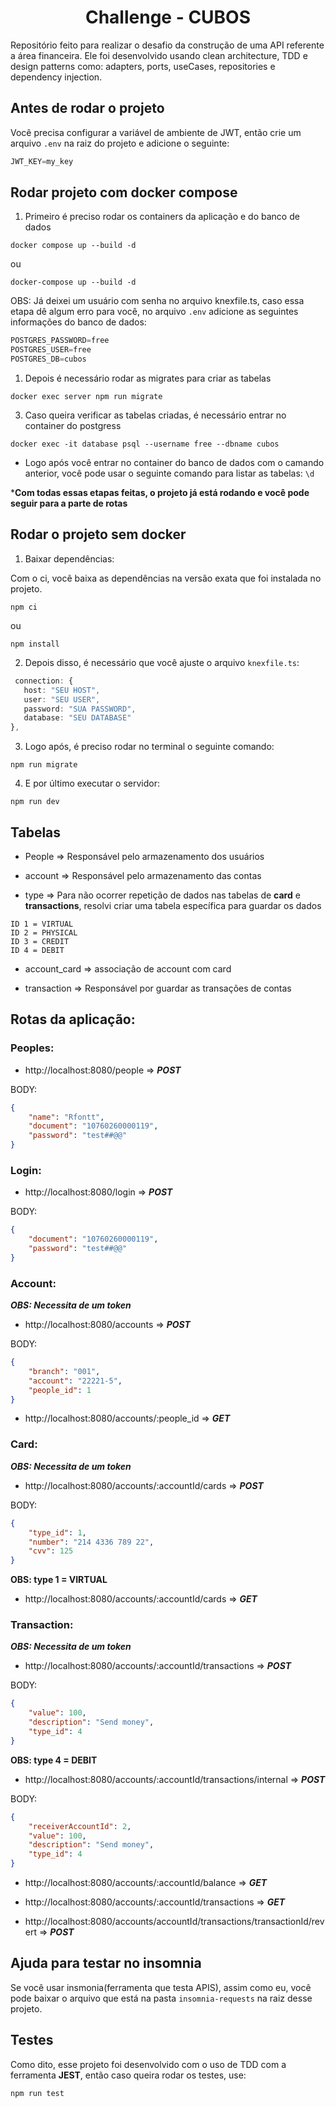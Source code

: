 <h1 align="center">Challenge - CUBOS</h1>

Repositório feito para realizar o desafio da construção de uma API referente a área financeira.
Ele foi desenvolvido usando clean architecture, TDD e design patterns como: adapters, ports, useCases, repositories e dependency injection.

## Antes de rodar o projeto

Você precisa configurar a variável de ambiente de JWT, então crie um arquivo ``.env`` na raiz do projeto e adicione o seguinte:

```ts
JWT_KEY=my_key
```

## Rodar projeto com docker compose

1. Primeiro é preciso rodar os containers da aplicação e do banco de dados

```
docker compose up --build -d
```

ou

```
docker-compose up --build -d
```

OBS: Já deixei um usuário com senha no arquivo knexfile.ts, caso essa etapa dê algum erro para você, no arquivo ``.env`` adicione as seguintes informações do banco de dados:

```ts
POSTGRES_PASSWORD=free
POSTGRES_USER=free
POSTGRES_DB=cubos
```

1. Depois é necessário rodar as migrates para criar as tabelas

```
docker exec server npm run migrate
```

3. Caso queira verificar as tabelas criadas, é necessário entrar no container do postgress

```
docker exec -it database psql --username free --dbname cubos
```

- Logo após você entrar no container do banco de dados com o camando anterior, você pode usar o seguinte comando para listar as tabelas: ``\d``

***Com todas essas etapas feitas, o projeto já está rodando e você pode seguir para a parte de rotas**


## Rodar o projeto sem docker

1. Baixar dependências:

Com o ci, você baixa as dependências na versão exata que foi instalada no projeto.

```
npm ci
```

ou 

```
npm install
```

2. Depois disso, é necessário que você ajuste o arquivo ``knexfile.ts``:

```ts
 connection: {
   host: "SEU HOST",
   user: "SEU USER",
   password: "SUA PASSWORD",
   database: "SEU DATABASE"
},
```

3. Logo após, é preciso rodar no terminal o seguinte comando:

```
npm run migrate
```

4. E por último executar o servidor:

```
npm run dev
```

## Tabelas 

- People => Responsável pelo armazenamento dos usuários
  
- account => Responsável pelo armazenamento das contas
  
- type => Para não ocorrer repetição de dados nas tabelas de **card** e **transactions**, resolvi criar uma tabela específica para guardar os dados

```
ID 1 = VIRTUAL
ID 2 = PHYSICAL
ID 3 = CREDIT
ID 4 = DEBIT
```

- account_card => associação de account com card
  
- transaction => Responsável por guardar as transações de contas

## Rotas da aplicação:

### Peoples:

- http://localhost:8080/people => ***POST***

BODY: 

```json
{
	"name": "Rfontt",
	"document": "10760260000119",
	"password": "test##@@"
}
```

### Login:

- http://localhost:8080/login => ***POST***

BODY: 

```json
{
	"document": "10760260000119",
	"password": "test##@@"
}
```

### Account:

***OBS: Necessita de um token***

- http://localhost:8080/accounts => ***POST***

BODY: 

```json
{
	"branch": "001",
	"account": "22221-5",
	"people_id": 1
}
```

- http://localhost:8080/accounts/:people_id => ***GET***


### Card:

***OBS: Necessita de um token***

- http://localhost:8080/accounts/:accountId/cards => ***POST***
 
BODY:

```json
{
	"type_id": 1,
	"number": "214 4336 789 22",
	"cvv": 125
}
```
**OBS: type 1 = VIRTUAL**

- http://localhost:8080/accounts/:accountId/cards => ***GET***

### Transaction:


***OBS: Necessita de um token***

- http://localhost:8080/accounts/:accountId/transactions => ***POST***

BODY:

```json
{
	"value": 100,
	"description": "Send money",
	"type_id": 4
}
```

**OBS: type 4 = DEBIT**
  
- http://localhost:8080/accounts/:accountId/transactions/internal => ***POST***

BODY:

```json
{
	"receiverAccountId": 2,
	"value": 100,
	"description": "Send money",
	"type_id": 4
}
```

- http://localhost:8080/accounts/:accountId/balance => ***GET***

- http://localhost:8080/accounts/:accountId/transactions => ***GET***

- http://localhost:8080/accounts/accountId/transactions/transactionId/revert => ***POST***


## Ajuda para testar no insomnia

Se você usar insmonia(ferramenta que testa APIS), assim como eu, você pode baixar o arquivo que está na pasta ``insomnia-requests`` na raiz desse projeto.


## Testes

Como dito, esse projeto foi desenvolvido com o uso de TDD com a ferramenta **JEST**, então caso queira rodar os testes, use:

```
npm run test
```